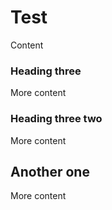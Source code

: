# Test

Content

### Heading three

More content

### Heading three two

More content

## Another one

More content